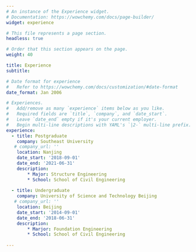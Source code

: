 ```yaml
---
# An instance of the Experience widget.
# Documentation: https://wowchemy.com/docs/page-builder/
widget: experience

# This file represents a page section.
headless: true

# Order that this section appears on the page.
weight: 40

title: Experience
subtitle:

# Date format for experience
#   Refer to https://wowchemy.com/docs/customization/#date-format
date_format: Jan 2006

# Experiences.
#   Add/remove as many `experience` items below as you like.
#   Required fields are `title`, `company`, and `date_start`.
#   Leave `date_end` empty if it's your current employer.
#   Begin multi-line descriptions with YAML's `|2-` multi-line prefix.
experience:
  - title: Postgraduate
    company: Southeast University
   # company_url: ''
    location: Nanjing
    date_start: '2018-09-01'
    date_end: '2021-06-31'
    description: 
        * Major: Structure Engineering
        * School: School of Civil Engineering
        
  - title: Undergraduate
    company: University of Science and Technology Beijing
   # company_url: ''
    location: Beijing
    date_start: '2014-09-01'
    date_end: '2018-06-31'
    description: 
        * Marjor: Foundation Engineering
        * School: School of Civil Engineering
    
---
```

